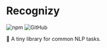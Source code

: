 # Recognizy

![npm](https://img.shields.io/npm/v/recognizy)
![GitHub](https://img.shields.io/github/license/ArthurDelamare/recognizy)

🔬 A tiny library for common NLP tasks.
